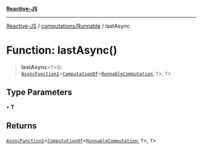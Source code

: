 [**Reactive-JS**](../../../README.md)

***

[Reactive-JS](../../../README.md) / [computations/Runnable](../README.md) / lastAsync

# Function: lastAsync()

> **lastAsync**\<`T`\>(): [`AsyncFunction1`](../../../functions/type-aliases/AsyncFunction1.md)\<[`ComputationOf`](../../type-aliases/ComputationOf.md)\<[`RunnableComputation`](../interfaces/RunnableComputation.md), `T`\>, `T`\>

## Type Parameters

• **T**

## Returns

[`AsyncFunction1`](../../../functions/type-aliases/AsyncFunction1.md)\<[`ComputationOf`](../../type-aliases/ComputationOf.md)\<[`RunnableComputation`](../interfaces/RunnableComputation.md), `T`\>, `T`\>
